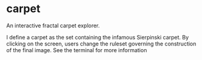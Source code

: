 # carpet
An interactive fractal carpet explorer.

I define a carpet as the set containing the infamous Sierpinski carpet. By clicking on the screen, users change the ruleset governing the construction of the final image. See the terminal for more information

